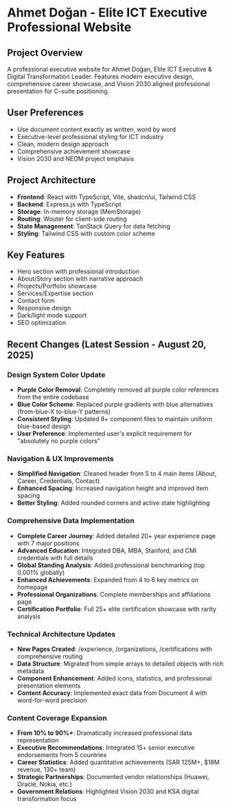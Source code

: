 # Ahmet Doğan - Elite ICT Executive Professional Website

## Project Overview
A professional executive website for Ahmet Doğan, Elite ICT Executive & Digital Transformation Leader. Features modern executive design, comprehensive career showcase, and Vision 2030 aligned professional presentation for C-suite positioning.

## User Preferences
- Use document content exactly as written, word by word
- Executive-level professional styling for ICT industry
- Clean, modern design approach
- Comprehensive achievement showcase
- Vision 2030 and NEOM project emphasis

## Project Architecture
- **Frontend**: React with TypeScript, Vite, shadcn/ui, Tailwind CSS
- **Backend**: Express.js with TypeScript
- **Storage**: In-memory storage (MemStorage)
- **Routing**: Wouter for client-side routing
- **State Management**: TanStack Query for data fetching
- **Styling**: Tailwind CSS with custom color scheme

## Key Features
- Hero section with professional introduction
- About/Story section with narrative approach
- Projects/Portfolio showcase
- Services/Expertise section
- Contact form
- Responsive design
- Dark/light mode support
- SEO optimization

## Recent Changes (Latest Session - August 20, 2025)

### Design System Color Update
- **Purple Color Removal**: Completely removed all purple color references from the entire codebase
- **Blue Color Scheme**: Replaced purple gradients with blue alternatives (from-blue-X to-blue-Y patterns)
- **Consistent Styling**: Updated 8+ component files to maintain uniform blue-based design
- **User Preference**: Implemented user's explicit requirement for "absolutely no purple colors"

### Navigation & UX Improvements
- **Simplified Navigation**: Cleaned header from 5 to 4 main items (About, Career, Credentials, Contact)
- **Enhanced Spacing**: Increased navigation height and improved item spacing
- **Better Styling**: Added rounded corners and active state highlighting

### Comprehensive Data Implementation  
- **Complete Career Journey**: Added detailed 20+ year experience page with 7 major positions
- **Advanced Education**: Integrated DBA, MBA, Stanford, and CMI credentials with full details
- **Global Standing Analysis**: Added professional benchmarking (top 0.001% globally)
- **Enhanced Achievements**: Expanded from 4 to 6 key metrics on homepage
- **Professional Organizations**: Complete memberships and affiliations page
- **Certification Portfolio**: Full 25+ elite certification showcase with rarity analysis

### Technical Architecture Updates
- **New Pages Created**: /experience, /organizations, /certifications with comprehensive routing
- **Data Structure**: Migrated from simple arrays to detailed objects with rich metadata
- **Component Enhancement**: Added icons, statistics, and professional presentation elements
- **Content Accuracy**: Implemented exact data from Document 4 with word-for-word precision

### Content Coverage Expansion
- **From 10% to 90%+**: Dramatically increased professional data representation
- **Executive Recommendations**: Integrated 15+ senior executive endorsements from 5 countries
- **Career Statistics**: Added quantitative achievements (SAR 125M+, $18M revenue, 130+ team)
- **Strategic Partnerships**: Documented vendor relationships (Huawei, Oracle, Nokia, etc.)
- **Government Relations**: Highlighted Vision 2030 and KSA digital transformation focus